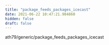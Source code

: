 ```yaml
---
title: "package_feeds_packages_icecast"
date: 2021-06-22 10:47:21.984860
hidden: false
draft: false
---
```


ath79/generic/package_feeds_packages_icecast

